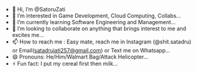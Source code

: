 - 👋 Hi, I’m @SatoruZati
- 👀 I’m interested in Game Development, Cloud Computing, Collabs...
- 🌱 I’m currently learning Software Engineering and Management...
- 💞️ I’m looking to collaborate on anything that brings interest to me and excites me...
- 📫 How to reach me : Easy mate, reach me in Instagram (@shit.satadru) or Email(satadrujati257@gmail.com) or Text me on Whatsapp...
- 😄 Pronouns: He/Him/Walmart Bag/Attack Helicopter...
- ⚡ Fun fact: I put my cereal first then milk...

<!---
SatoruZati/SatoruZati is a ✨ special ✨ repository because its `README.md` (this file) appears on your GitHub profile.
You can click the Preview link to take a look at your changes.
--->
